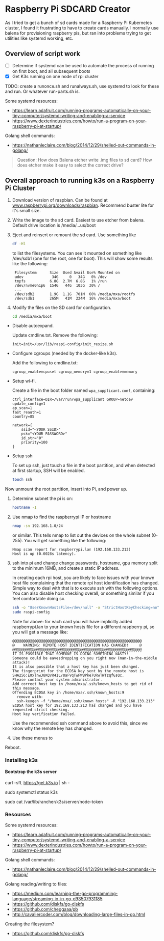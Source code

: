 # Raspberry Pi SDCARD Creator

As I tried to get a bunch of sd cards made for a Raspberry Pi Kubernetes cluster, I found it frustrating to have to create cards manually. I normally use balena for provisioning raspberry pis, but ran into problems trying to get utilities like systemd working, etc.

## Overview of script work

- [ ] Determine if systemd can be used to automate the process of running on first boot, and all subsequent boots
- [x] Get K3s running on one node of rpi cluster

TODO: create a runonce.sh and runalways.sh, use systemd to look for these and run. Or whatever run-parts.sh is.

Some systemd resources:
- https://learn.adafruit.com/running-programs-automatically-on-your-tiny-computer/systemd-writing-and-enabling-a-service
- https://www.dexterindustries.com/howto/run-a-program-on-your-raspberry-pi-at-startup/

Golang shell commands:
- https://nathanleclaire.com/blog/2014/12/29/shelled-out-commands-in-golang/

> Question: How does Balena etcher write .img files to sd card? How does etcher make it easy to select the correct drive?

## Overall approach to running k3s on a Raspberry Pi Cluster

1. Download version of raspbian. Can be found at www.raspberrypi.org/downloads/raspbian. Recommend buster lite for it's small size.
1. Write the image to the sd card. Easiest to use etcher from balena. Default drive location is /media/...us/boot
1. Eject and reinsert or remount the sd card. Use something like
    ```bash
    df -Hl
    ```
    to list the filesystems. You can see it mounted on something like /dev/sdb1 (one for the root, one for boot). This will show some results like the following:
        
        Filesystem      Size  Used Avail Use% Mounted on
        udev             34G     0   34G   0% /dev
        tmpfs           6.8G  2.7M  6.8G   1% /run
        /dev/nvme0n1p6  154G   44G  103G  30% /
        ...
        /dev/sdb2       1.9G  1.1G  701M  60% /media/mxa/rootfs
        /dev/sdb1       265M   41M  224M  16% /media/mxa/boot

1. Modify the files on the SD card for configuration.
    ```bash
    cd /media/mxa/boot
    ```

    
- Disable autoexpand.

  Update cmdline.txt. Remove the following:
    ```
    init=init=/usr/lib/raspi-config/init_resize.sh
    ```
- Configure cgroups (needed by the docker-like k3s).

  Add the following to cmdline.txt:
    ```
    cgroup_enable=cpuset cgroup_memory=1 cgroup_enable=memory
    ```

- Setup wi-fi.

    Create a file in the boot folder named ```wpa_supplicant.conf```, containing:
    
    ```
    ctrl_interface=DIR=/var/run/wpa_supplicant GROUP=netdev 
    update_config=1 
    ap_scan=1 
    fast_reauth=1 
    country=US 

    network={ 
        ssid="<YOUR SSID>" 
        psk="<YOUR PASSWORD>" 
        id_str="0" 
        priority=100 
    } 
    ```

- Setup ssh

    To set up ssh, just touch a file in the boot partition, and when detected at first startup, SSH will be enabled.

    ```bash
    touch ssh
    ```


Now unmount the root partition, insert into Pi, and power up.
1. Determine subnet the pi is on:
    ```bash
    hostname -I
    ```
1. Use nmap to find the raspberrypi IP or hostname
    ```bash
    nmap -sn 192.168.1.0/24
    ```
   or similar. This tells nmap to list out the devices on the whole subnet (0-255). You will get something like the following:
    ```
    Nmap scan report for raspberrypi.lan (192.168.133.213)
    Host is up (0.0028s latency).    
    ```

1. ssh into pi and change change passwords, hostname, gpu memory split to the minimum 16MB, and create a static IP address.

    In creating each rpi host, you are likely to face issues with your known host file complaining that the remote rpi host identification has changed. Simple way to deal with that is to execute ssh with the following options. You can also disable host checking overall, or something similar if you feel comfortable doing so.

    ```bash
    ssh -o "UserKnownHostsFile=/dev/null" -o "StrictHostKeyChecking=no" pi@raspberrypi.lan
    sudo raspi-config
    ```

    Note for above: for each card you will have implicitly added raspberrypi.lan to your known hosts file for a different raspberry pi, so you will get a message like: 
 
    ```
    @@@@@@@@@@@@@@@@@@@@@@@@@@@@@@@@@@@@@@@@@@@@@@@@@@@@@@@@@@@
    @    WARNING: REMOTE HOST IDENTIFICATION HAS CHANGED!     @
    @@@@@@@@@@@@@@@@@@@@@@@@@@@@@@@@@@@@@@@@@@@@@@@@@@@@@@@@@@@
    IT IS POSSIBLE THAT SOMEONE IS DOING SOMETHING NASTY!
    Someone could be eavesdropping on you right now (man-in-the-middle attack)!
    It is also possible that a host key has just been changed.
    The fingerprint for the ECDSA key sent by the remote host is
    SHA256:E0xlnwJ8KQVR4IL/UaFVqTwFWBPke7URwTWTzqfGsQc.
    Please contact your system administrator.
    Add correct host key in /home/mxa/.ssh/known_hosts to get rid of this message.
    Offending ECDSA key in /home/mxa/.ssh/known_hosts:9
      remove with:
      ssh-keygen -f "/home/mxa/.ssh/known_hosts" -R "192.168.133.213"
    ECDSA host key for 192.168.133.213 has changed and you have requested strict checking.
    Host key verification failed.
    ```

    Use the recommended ssh command above to avoid this, since we know why the remote key has changed.
    
1. Use these menus to 


Reboot.

### Installing k3s
#### Bootstrap the k3s server

curl -sfL https://get.k3s.io | sh -

sudo systemctl status k3s

sudo cat /var/lib/rancher/k3s/server/node-token


### Resources

Some systemd resources:
- https://learn.adafruit.com/running-programs-automatically-on-your-tiny-computer/systemd-writing-and-enabling-a-service
- https://www.dexterindustries.com/howto/run-a-program-on-your-raspberry-pi-at-startup/

Golang shell commands:
- https://nathanleclaire.com/blog/2014/12/29/shelled-out-commands-in-golang/

Golang reading/writing to files:
- https://medium.com/learning-the-go-programming-language/streaming-io-in-go-d93507931185
- https://github.com/diskfs/go-diskfs
- https://github.com/cheggaaa/pb
- http://cavaliercoder.com/blog/downloading-large-files-in-go.html

Creating the filesystem?
- https://github.com/diskfs/go-diskfs



